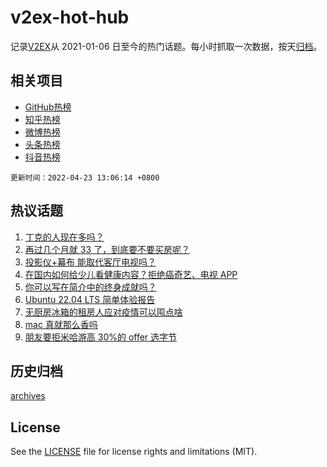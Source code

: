 # v2ex-hot-hub

 记录[V2EX](https://www.v2ex.com/)从 2021-01-06 日至今的热门话题。每小时抓取一次数据，按天[归档](archives)。
 
 ## 相关项目

- [GitHub热榜](https://github.com/snaildev/github-hot-hub)
- [知乎热榜](https://github.com/snaildev/zhihu-hot-hub)
- [微博热榜](https://github.com/snaildev/weibo-hot-hub)
- [头条热榜](https://github.com/snaildev/toutiao-hot-hub)
- [抖音热榜](https://github.com/snaildev/douyin-hot-hub)


 `更新时间：2022-04-23 13:06:14 +0800`

## 热议话题

1. [丁克的人现在多吗？](https://www.v2ex.com/t/848607)
1. [再过几个月就 33 了，到底要不要买房呢？](https://www.v2ex.com/t/848580)
1. [投影仪+幕布 能取代客厅电视吗？](https://www.v2ex.com/t/848571)
1. [在国内如何给少儿看健康内容？拒绝癌奇艺、电视 APP](https://www.v2ex.com/t/848565)
1. [你可以写在简介中的终身成就吗？](https://www.v2ex.com/t/848632)
1. [Ubuntu 22.04 LTS 简单体验报告](https://www.v2ex.com/t/848584)
1. [无厨房冰箱的租房人应对疫情可以囤点啥](https://www.v2ex.com/t/848712)
1. [mac 真就那么香吗](https://www.v2ex.com/t/848567)
1. [朋友要拒米哈游高 30%的 offer 选字节](https://www.v2ex.com/t/848653)

## 历史归档

[archives](archives)

## License

See the [LICENSE](LICENSE) file for license rights and limitations (MIT).
